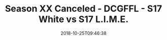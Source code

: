 ---
title: Season XX Canceled - DCGFFL - S17 White vs S17 L.I.M.E.
teams-score:
- team: _teams/s17-white.md
  score:
- team: _teams/s17-neon-green.md
  score: 26
mvp: J. Moseman (White); D. Shaver (N.Green)
game-ball: D. Merlino (White); D. Cook (N.Green)
sportsperson: K. Malcolm (White); J. Piferoen (N.Green)
season: 17
week: 5
date: '2018-10-25T09:46:38'
pageid: season-17-week-5-october-19-21-2018-6708-vs-6695
---